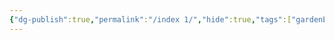 ```yaml
---
{"dg-publish":true,"permalink":"/index 1/","hide":true,"tags":["gardenEntry"],"noteIcon":"","created":"2025-07-25T09:20:36.335+09:00","updated":"2025-07-25T09:20:59.282+09:00"}
---
```


